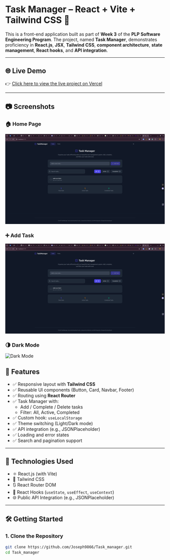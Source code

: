 # Task Manager – React + Vite + Tailwind CSS 🚀

This is a front-end application built as part of **Week 3** of the **PLP Software Engineering Program**. The project, named **Task Manager**, demonstrates proficiency in **React.js**, **JSX**, **Tailwind CSS**, **component architecture**, **state management**, **React hooks**, and **API integration**.

---

## 🌐 Live Demo

👉 [Click here to view the live project on Vercel](https://task-manager-smoky-sigma.vercel.app)

---
## 📷 Screenshots

### 🏠 Home Page
![Home](./Screenshot1.png)

### ➕ Add Task
![Add Task](./Screenshot1.png)

### 🌗 Dark Mode
![Dark Mode](../Screenshot1.png)



## 📌 Features

- ✅ Responsive layout with **Tailwind CSS**
- ✅ Reusable UI components (Button, Card, Navbar, Footer)
- ✅ Routing using **React Router**
- ✅ Task Manager with:
  - Add / Complete / Delete tasks
  - Filter: All, Active, Completed
- ✅ Custom hook: `useLocalStorage`
- ✅ Theme switching (Light/Dark mode)
- ✅ API integration (e.g., JSONPlaceholder)
- ✅ Loading and error states
- ✅ Search and pagination support

---

## 🧱 Technologies Used

- ⚛️ React.js (with Vite)
- 🎨 Tailwind CSS
- 🔃 React Router DOM
- 🧠 React Hooks (`useState`, `useEffect`, `useContext`)
- 🌐 Public API Integration (e.g., JSONPlaceholder)

---

## 🛠️ Getting Started

### 1. Clone the Repository

```bash
git clone https://github.com/Joseph9866/Task_manager.git
cd Task_manager
